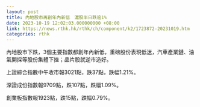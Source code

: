 ```yaml
---
layout: post
title: 內地股市再創年內新低　滬股半日跌逾1%
date: 2023-10-19 12:02:03.000000000 +08:00
link: https://news.rthk.hk/rthk/ch/component/k2/1723872-20231019.htm
categories: rthk
---
```


內地股市下跌，3個主要指數都創年內新低，重磅股份表現低迷，汽車產業鏈、油氣開採等股份集體下挫；晶片股就逆市造好。

上證綜合指數中午收市報3021點，跌37點，跌幅1.21%。

深證成份指數報9709點，跌107點，跌幅1.09%。

創業板指數報1923點，跌15點，跌幅0.79%。
